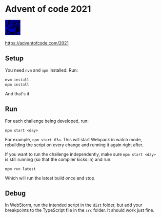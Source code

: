 
# Advent of code 2021

![](output/day11.gif)

https://adventofcode.com/2021

## Setup

You need `nvm` and `npm` installed. Run:

    nvm install
    npm install

And that's it.

## Run

For each challenge being developed, run:

    npm start <day>

For example, `npm start 03a`. This will start Webpack in watch mode, rebuilding the script on every change and running it again right after.

If you want to run the challenge independently, make sure `npm start <day>` is still running (so that the compiler kicks in) and run:

    npm run latest

Which will run the latest build once and stop.

## Debug

In WebStorm, run the intended script in the `dist` folder, but add your breakpoints to the TypeScript file in the `src` folder. It should work just fine.

